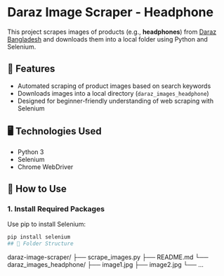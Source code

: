 # Daraz Image Scraper - Headphone

This project scrapes images of products (e.g., **headphones**) from [Daraz Bangladesh](https://www.daraz.com.bd) and downloads them into a local folder using Python and Selenium.

## 🔧 Features

- Automated scraping of product images based on search keywords
- Downloads images into a local directory (`daraz_images_headphone`)
- Designed for beginner-friendly understanding of web scraping with Selenium

## 🖥️ Technologies Used

- Python 3
- Selenium
- Chrome WebDriver

## 🚀 How to Use

### 1. Install Required Packages
Use pip to install Selenium:
```bash
pip install selenium
## 📁 Folder Structure

```
daraz-image-scraper/
├── scrape_images.py
├── README.md
└── daraz_images_headphone/
    ├── image1.jpg
    ├── image2.jpg
    └── ...
```
